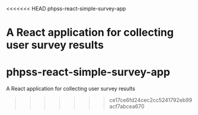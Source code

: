 <<<<<<< HEAD
phpss-react-simple-survey-app

A React application for collecting user survey results
=======
# phpss-react-simple-survey-app
A React application for collecting user survey results
>>>>>>> ce17ce6fd24cec2cc5241792eb99acf7abcea670
